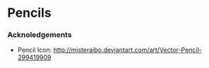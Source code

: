 # Pencils


### Acknoledgements

- Pencil Icon: http://misteraibo.deviantart.com/art/Vector-Pencil-299419909
